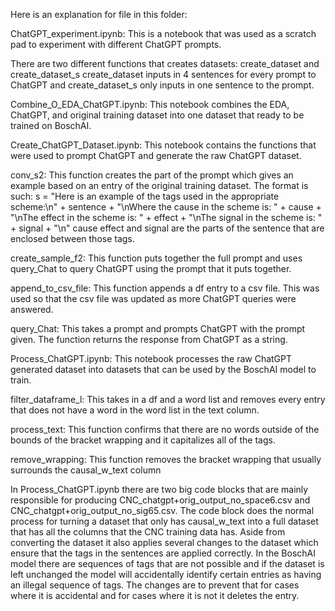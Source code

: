 Here is an explanation for file in this folder:

ChatGPT_experiment.ipynb:
This is a notebook that was used as a scratch pad to experiment with different ChatGPT prompts.

There are two different functions that creates datasets: create_dataset and create_dataset_s 
create_dataset inputs in 4 sentences for every prompt to ChatGPT and create_dataset_s only inputs in one sentence to the prompt. 

Combine_O_EDA_ChatGPT.ipynb:
This notebook combines the EDA, ChatGPT, and original training dataset into one dataset that ready to be trained on BoschAI.

Create_ChatGPT_Dataset.ipynb:
This notebook contains the functions that were used to prompt ChatGPT and generate the raw ChatGPT dataset.

conv_s2: This function creates the part of the prompt which gives an example based on an entry of the original training dataset. The format is such: s = "Here is an example of the tags used in the appropriate scheme:\n" + sentence + "\nWhere the cause in the scheme is: " + cause + "\nThe effect in the scheme is: " + effect + "\nThe signal in the scheme is: " + signal + "\n"
cause effect and signal are the parts of the sentence that are enclosed between those tags.


create_sample_f2: This function puts together the full prompt and uses query_Chat to query ChatGPT using the prompt that it puts together. 

append_to_csv_file: This function appends a df entry to a csv file. This was used so that the csv file was updated as more ChatGPT queries were answered.

query_Chat: This takes a prompt and prompts ChatGPT with the prompt given. The function returns the response from ChatGPT as a string.



Process_ChatGPT.ipynb:
This notebook processes the raw ChatGPT generated dataset into datasets that can be used by the BoschAI model to train. 

filter_dataframe_l: This takes in a df and a word list and removes every entry that does not have a word in the word list in the text column.

process_text: This function confirms that there are no words outside of the bounds of the bracket wrapping and it capitalizes all of the tags.

remove_wrapping: This function removes the bracket wrapping that usually surrounds the causal_w_text column

In Process_ChatGPT.ipynb there are two big code blocks that are mainly responsible for producing CNC_chatgpt+orig_output_no_space6.csv and CNC_chatgpt+orig_output_no_sig65.csv. The code block does the normal process for turning a dataset that only has causal_w_text into a full dataset that has all the columns that the CNC training data has. Aside from converting the dataset it also applies several changes to the dataset which ensure that the tags in the sentences are applied correctly. In the BoschAI model there are sequences of tags that are not possible and if the dataset is left unchanged the model will accidentally identify certain entries as having an illegal sequence of tags. The changes are to prevent that for cases where it is accidental and for cases where it is not it deletes the entry.
